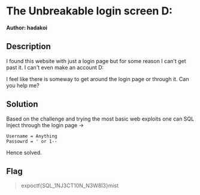 # The Unbreakable login screen D:


**Author: hadakoi**


## Description

I found this website with just a login page but for some reason I can't get past it. I can't even make an account D: 

I feel like there is someway to get around the login page or through it. Can you help me?

## Solution 

Based on the challenge and trying the most basic web exploits one can SQL Inject through the login page ->

```
Username = Anything
Passowrd = ' or 1--
```

Hence solved.

## Flag

> expoctf{SQL_1NJ3CT10N_N3W8I3}mist